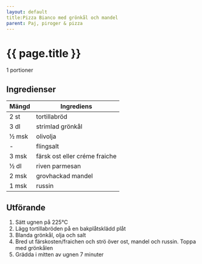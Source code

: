 ```yaml
---
layout: default
title:Pizza Bianco med grönkål och mandel
parent: Paj, piroger & pizza
---
```


# {{ page.title }}

1 portioner

## Ingredienser

Mängd|Ingrediens
------------ | -------------
2 st|tortillabröd
3 dl|strimlad grönkål
½ msk|olivolja
\-|flingsalt
3 msk|färsk ost eller créme fraiche
½ dl|riven parmesan
2 msk| grovhackad mandel
1 msk|russin

## Utförande
1. Sätt ugnen på 225℃
2. Lägg tortillabröden på en bakplåtsklädd plåt
3. Blanda grönkål, olja och salt
4. Bred ut färskosten/fraichen och strö över ost, mandel och russin. Toppa med grönkålen
5. Grädda i mitten av ugnen 7 minuter
